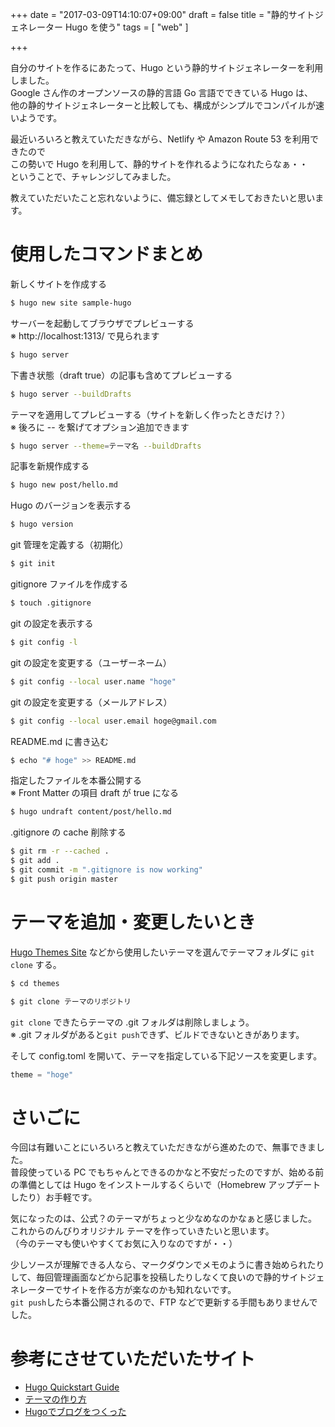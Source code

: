 +++
date = "2017-03-09T14:10:07+09:00"
draft = false
title = "静的サイトジェネレーター Hugo を使う"
tags = [ "web" ]

+++

自分のサイトを作るにあたって、Hugo という静的サイトジェネレーターを利用しました。  
Google さん作のオープンソースの静的言語 Go 言語でできている Hugo は、  
他の静的サイトジェネレーターと比較しても、構成がシンプルでコンパイルが速いようです。
<!--more-->

最近いろいろと教えていただきながら、Netlify や Amazon Route 53 を利用できたので  
この勢いで Hugo を利用して、静的サイトを作れるようになれたらなぁ・・  
ということで、チャレンジしてみました。

教えていただいたこと忘れないように、備忘録としてメモしておきたいと思います。


# 使用したコマンドまとめ
新しくサイトを作成する
```bash
$ hugo new site sample-hugo
```

サーバーを起動してブラウザでプレビューする  
※ http://localhost:1313/ で見られます
```bash
$ hugo server
```

下書き状態（draft true）の記事も含めてプレビューする
```bash
$ hugo server --buildDrafts
```

テーマを適用してプレビューする（サイトを新しく作ったときだけ？）  
※ 後ろに -- を繋げてオプション追加できます
```bash
$ hugo server --theme=テーマ名 --buildDrafts
```

記事を新規作成する
```bash
$ hugo new post/hello.md
```

Hugo のバージョンを表示する
```bash
$ hugo version
```

git 管理を定義する（初期化）
```bash
$ git init
```

gitignore ファイルを作成する
```bash
$ touch .gitignore
```

git の設定を表示する
```bash
$ git config -l
```

git の設定を変更する（ユーザーネーム）
```bash
$ git config --local user.name "hoge"
```

git の設定を変更する（メールアドレス）
```bash
$ git config --local user.email hoge@gmail.com
```

README.md に書き込む
```bash
$ echo "# hoge" >> README.md
```

指定したファイルを本番公開する  
※ Front Matter の項目 draft が true になる
```bash
$ hugo undraft content/post/hello.md
```

.gitignore の cache 削除する
```bash
$ git rm -r --cached .
$ git add .
$ git commit -m ".gitignore is now working"
$ git push origin master
```


# テーマを追加・変更したいとき
<a href="http://themes.gohugo.io/" target="_blank" class="m-target_blank">Hugo Themes Site<i class="fa fa-window-restore"></i></a> などから使用したいテーマを選んでテーマフォルダに `git clone` する。

```bash
$ cd themes
```

```bash
$ git clone テーマのリポジトリ
```

`git clone` できたらテーマの .git フォルダは削除しましょう。  
※ .git フォルダがあると`git push`できず、ビルドできないときがあります。

そして config.toml を開いて、テーマを指定している下記ソースを変更します。

```js
theme = "hoge"
```


# さいごに
今回は有難いことにいろいろと教えていただきながら進めたので、無事できました。  
普段使っている PC でもちゃんとできるのかなと不安だったのですが、始める前の準備としては Hugo をインストールするくらいで（Homebrew アップデートしたり）お手軽です。

気になったのは、公式？のテーマがちょっと少なめなのかなぁと感じました。  
これからのんびりオリジナル テーマを作っていきたいと思います。  
（今のテーマも使いやすくてお気に入りなのですが・・）

少しソースが理解できる人なら、マークダウンでメモのように書き始められたりして、毎回管理画面などから記事を投稿したりしなくて良いので静的サイトジェネレーターでサイトを作る方が楽なのかも知れないです。  
`git push`したら本番公開されるので、FTP などで更新する手間もありませんでした。


# 参考にさせていただいたサイト
- <a href="https://gohugo.io/overview/quickstart/" target="_blank" class="m-target_blank">Hugo Quickstart Guide<i class="fa fa-window-restore"></i></a>  
- <a href="https://42-design.work/design/how-to-make-of-hugo-theme/" target="_blank" class="m-target_blank">テーマの作り方<i class="fa fa-window-restore"></i></a>  
- <a href="http://porgy13.github.io/post/new-hugo-blog/" target="_blank" class="m-target_blank">Hugoでブログをつくった<i class="fa fa-window-restore"></i></a>  
